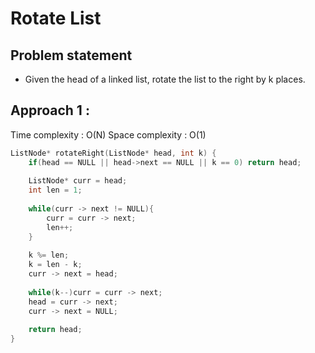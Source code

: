 # Rotate List

## Problem statement

- Given the head of a linked list, rotate the list to the right by k places.

## Approach 1 : 

Time complexity : O(N) 
Space complexity : O(1)

```cpp
ListNode* rotateRight(ListNode* head, int k) {
    if(head == NULL || head->next == NULL || k == 0) return head;
    
    ListNode* curr = head;
    int len = 1;
    
    while(curr -> next != NULL){
        curr = curr -> next;
        len++;
    }
    
    k %= len;
    k = len - k;
    curr -> next = head;
    
    while(k--)curr = curr -> next;
    head = curr -> next;
    curr -> next = NULL;
    
    return head;
}
```